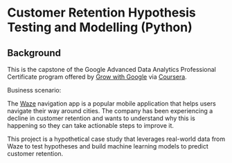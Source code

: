 # Customer Retention Hypothesis Testing and Modelling (Python)

## Background

This is the capstone of the Google Advanced Data Analytics Professional Certificate program offered by [Grow with Google](https://grow.google/certificates/advanced-data-analytics/) via [Coursera](https://www.coursera.org/google-certificates/advanced-data-analytics-certificate?utm_source=google&utm_medium=institutions&utm_campaign=sou--direct__med--none-direct__cam--gwgsite__con--null__ter--null&gwg_campaign_id=undefined&gwg_exp=null).

Business scenario:

The [Waze](https://www.waze.com/) navigation app is a popular mobile application that helps users navigate their way around cities. The company has been experiencing a decline in customer retention and wants to understand why this is happening so they can take actionable steps to improve it.

This project is a hypothetical case study that leverages real-world data from Waze to test hypotheses and build machine learning models to predict customer retention.

